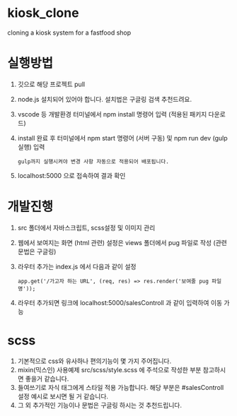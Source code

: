 # kiosk_clone
 cloning a kiosk system for a fastfood shop


# 실행방법
 1. 깃으로 해당 프로젝트 pull
 2. node.js 설치되어 있어야 합니다. 설치법은 구글링 검색 추천드려요.
 3. vscode 등 개발환경 터미널에서 npm install 명령어 입력 (적용된 패키지 다운로드)
 4. install 완료 후 터미널에서 npm start 명령어 (서버 구동) 및 npm run dev (gulp 실행) 입력
 
        gulp까지 실행시켜야 변경 사항 자동으로 적용되어 배포됩니다.
        
 5. localhost:5000 으로 접속하여 결과 확인

# 개발진행
 1. src 폴더에서 자바스크립트, scss설정 및 이미지 관리
 2. 웹에서 보여지는 화면 (html 관련) 설정은 views 폴더에서 pug 파일로 작성 (관련 문법은 구글링)
 3. 라우터 추가는 index.js 에서 다음과 같이 설정
 
        app.get('/가고자 하는 URL', (req, res) => res.render('보여줄 pug 파일명'));
        
 4. 라우터 추가되면 링크에 localhost:5000/salesControll 과 같이 입력하여 이동 가능
 
# scss
 1. 기본적으로 css와 유사하나 편의기능이 몇 가지 주어집니다. 
 2. mixin(믹스인) 사용예제 src/scss/style.scss 에 주석으로 작성한 부분 참고하시면 좋을거 같습니다.
 3. 들여쓰기로 자식 태그에게 스타일 적용 가능합니다. 해당 부분은 #salesControll 설정 예시로 보시면 될 거 같습니다.
 4. 그 외 추가적인 기능이나 문법은 구글링 하시는 것 추천드립니다.
